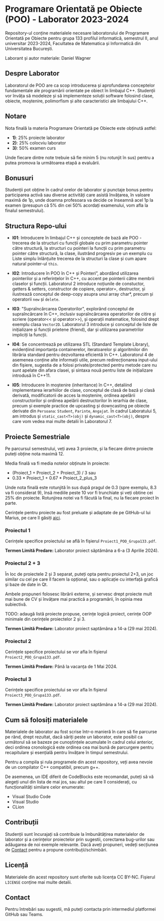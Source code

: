 # Programare Orientată pe Obiecte (POO) - Laborator 2023-2024

Repository-ul conține materialele necesare laboratorului de Programare Orientată pe Obiecte pentru grupa 133 profilul informatică, semestrul II, anul universitar 2023-2024, Facultatea de Matematica și Informatică din Universitatea București.

Laborant și autor materiale: Daniel Wagner


## Despre Laborator

Laboratorul de POO are ca scop introducerea și aprofundarea conceptelor fundamentale ale programării orientate pe obiect în limbajul C++. Studenții vor învăța să modeleze și să implementeze soluții software folosind clase, obiecte, moștenire, polimorfism și alte caracteristici ale limbajului C++.


## Notare

Nota finală la materia Programare Orientată pe Obiecte este obținută astfel:
- **1)**: 25% proiecte laborator
- **2)**: 25% colocviu laborator
- **3)**: 50% examen curs

Unde fiecare dintre note trebuie să fie minim 5 (nu rotunjit în sus) pentru a putea promova la următoarea etapă a evaluării.


## Bonusuri

Studenții pot obține în cadrul orelor de laborator și punctaje bonus pentru participarea activă sau diverse activități care asistă învățarea, în valoare maximă de 1p, unde doamna profesoara va decide ce înseamnă acel 1p la examen (presupun că 5% din cei 50% acordați examenului, vom afla la finalul semestrului).


## Structura Repo-ului

- **l01**: Introducere în limbajul C++ și conceptele de bază ale POO - trecerea de la structuri cu funcții globale cu prim parametru pointer către structură, la structuri cu pointeri la funcții cu prim parametru pointer către structură, la clase, ilustrând progresiv pe un exemplu cu Liste simplu înlănțuite trecerea de la structuri la clase și cum apare natural pointer-ul `this`.

- **l02**: Introducere în POO în C++ și Pointeri”, abordând utilizarea pointerilor și a referințelor în C++, cu accent pe pointerii către membrii claselor și funcții. Laboratorul 2 introduce noțiunile de constuctor, getters & setters, constructor de copiere, operator=, destructor, și ilustrează conceptul de deep-copy asupra unui array char*, precum și operatorii `new` și `delete`.

- **l03**: "Supraîncărcarea Operatorilor", explorând conceptul de supraîncărcare în C++, inclusiv supraîncărcarea operatorilor de citire și scriere (operator<< și operator>>), și operații matematice, folosind drept exemplu clasa `Vector2D`. Laboratorul 3 introduce și conceptul de liste de inițializare și funcții prietene (friend), dar și utilizarea parametrilor impliciți la funcții.

- **l04**: Se concentrează pe utilizarea STL (Standard Template Library), evidențiind importanța containerelor, iteratoarelor și algoritmilor din librăria standard pentru dezvoltarea eficientă în C++. Laboratorul 4 de asemenea conține alte informații utile, precum redirecționarea input-ului din fișiere, sugestia de a folosi private/protected pentru metode care nu sunt apelate din afara clasei, și sintaxa nouă pentru liste de inițializare introdusă în C++11.

- **l05**: Introducere în moștenire (inheritance) în C++, detaliind implementarea ierarhiilor de clase, conceptul de clasă de bază și clasă derivată, modificatorii de acces la moștenire, ordinea apelării constructorilor și ordinea apelării destructorilor în ierarhia de clase, precum și exemple practice de upcasting și downcasting pe obiecte derivate din `Persoana`: `Student`, `Parinte`, `Angajat`. În cadrul Laboratului 5, am introdus și `static_cast<T>(obj)` și `dynamic_cast<T>(obj)`, despre care vom vedea mai multe detalii în Laboratorul 7. 


## Proiecte Semestriale

Pe parcursul semestrului, veți avea 3 proiecte, și la fiecare dintre proiecte puteți obține nota maximă 12.

Media finală va fi media notelor obținute în proiecte:
- (Proiect_1 + Proiect_2 + Proiect_3) / 3 
sau 
- 0.33 * Proiect_1 + 0.67 * Proiect_2_plus_3

Unde nota finală este rotunjită în sus după pragul de 0.3 (spre exemplu, 8.3 va fi considerat 9), însă mediile peste 10 vor fi trunchiate și veți obtine cei 25% din proiecte. Rotunjirea notei va fi făcută la final, nu la fiecare proiect în parte.

Cerințele pentru proiecte au fost preluate și adaptate de pe GitHub-ul lui Marius, pe care îl găsiți [aici](https://github.com/mcmarius/poo/).

### Proiectul 1

Cerințele specifice proiectului se află în fișierul `Proiect1_POO_Grupa133.pdf`.

**Termen Limită Predare:** Laborator proiect săptămâna a 6-a (3 Aprilie 2024).

### Proiectul 2 + 3

În loc de proiectele 2 și 3 separat, puteți opta pentru proiectul 2+3, un joc similar cu cel pe care îl facem la opțional, sau o aplicație cu interfață grafică și baze de date in Qt. 

Ambele propuneri folosesc librării externe, și servesc drept proiecte mult mai bune de CV și învățare mai practică a programării, în opinia mea subiectivă.

TODO: adaugă listă proiecte propuse, cerințe logică proiect, cerințe OOP minimale din cerințele proiectelor 2 și 3.

**Termen Limită Predare:** Laborator proiect saptămâna a 14-a (29 mai 2024).

### Proiectul 2

Cerințele specifice proiectului se vor afla în fișierul `Proiect2_POO_Grupa133.pdf`.

**Termen Limită Predare:** Până la vacanța de 1 Mai 2024.

### Proiectul 3

Cerințele specifice proiectului se vor afla în fișierul `Proiect3_POO_Grupa133.pdf`.

**Termen Limită Predare:** Laborator proiect saptămâna a 14-a (29 mai 2024).


## Cum să folosiți materialele

Materialele de laborator au fost scrise într-o manieră în care să fie parcurse pe rând, drept rezultat, dacă săriți peste un laborator, este posibil ca următorul să se bazeze pe cunoștințele acumulate în cadrul celui anterior, deci ordinea cronologică este ordinea cea mai bună de parcurgere pentru recapitulare și esențială pentru învățare în timpul semestrului.

Pentru a compila și rula programele din acest repository, veți avea nevoie de un compilator C++ compatibil, precum g++.

De asemenea, un IDE diferit de CodeBlocks este recomandat, puteți să vă alegeți unul din lista de mai jos, sau altul pe care îl considerați, cu funcționalități similare celor enumerate:
- Visual Studio Code
- Visual Studio
- CLion


## Contribuții

Studenții sunt încurajați să contribuie la îmbunătățirea materialelor de laborator și a cerințelor proiectelor prin sugestii, corectarea bug-urilor sau adăugarea de noi exemple relevante. Dacă aveți propuneri, vedeți secțiunea de [Contact](#section-contact) pentru a propune contribuții/schimbări.


## Licență

Materialele din acest repository sunt oferite sub licența CC BY-NC. Fișierul `LICENSE` conține mai multe detalii.


## Contact

<a name="section-contact"></a>

Pentru întrebări sau sugestii, mă puteți contacta prin intermediul platformei GitHub sau Teams.
